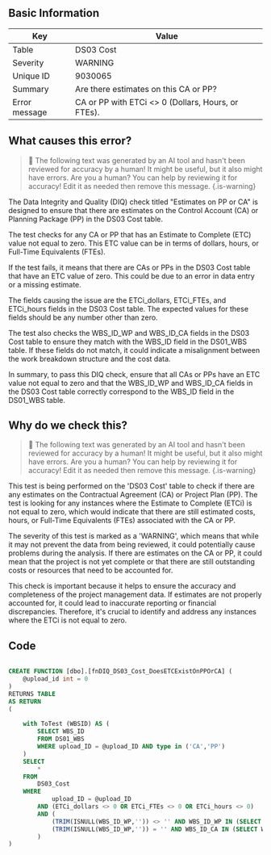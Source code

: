 ## Basic Information
| Key         | Value          |
|-------------|----------------|
| Table       | DS03 Cost |
| Severity    | WARNING |
| Unique ID   | 9030065   |
| Summary     | Are there estimates on this CA or PP? |
| Error message | CA or PP with ETCi <> 0 (Dollars, Hours, or FTEs). |

## What causes this error?

> :robot: The following text was generated by an AI tool and hasn't been reviewed for accuracy by a human! It might be useful, but it also might have errors. Are you a human? You can help by reviewing it for accuracy! Edit it as needed then remove this message.
{.is-warning}

The Data Integrity and Quality (DIQ) check titled "Estimates on PP or CA" is designed to ensure that there are estimates on the Control Account (CA) or Planning Package (PP) in the DS03 Cost table. 

The test checks for any CA or PP that has an Estimate to Complete (ETC) value not equal to zero. This ETC value can be in terms of dollars, hours, or Full-Time Equivalents (FTEs). 

If the test fails, it means that there are CAs or PPs in the DS03 Cost table that have an ETC value of zero. This could be due to an error in data entry or a missing estimate. 

The fields causing the issue are the ETCi_dollars, ETCi_FTEs, and ETCi_hours fields in the DS03 Cost table. The expected values for these fields should be any number other than zero. 

The test also checks the WBS_ID_WP and WBS_ID_CA fields in the DS03 Cost table to ensure they match with the WBS_ID field in the DS01_WBS table. If these fields do not match, it could indicate a misalignment between the work breakdown structure and the cost data. 

In summary, to pass this DIQ check, ensure that all CAs or PPs have an ETC value not equal to zero and that the WBS_ID_WP and WBS_ID_CA fields in the DS03 Cost table correctly correspond to the WBS_ID field in the DS01_WBS table.
## Why do we check this?

> :robot: The following text was generated by an AI tool and hasn't been reviewed for accuracy by a human! It might be useful, but it also might have errors. Are you a human? You can help by reviewing it for accuracy! Edit it as needed then remove this message.
{.is-warning}

This test is being performed on the 'DS03 Cost' table to check if there are any estimates on the Contractual Agreement (CA) or Project Plan (PP). The test is looking for any instances where the Estimate to Complete (ETCi) is not equal to zero, which would indicate that there are still estimated costs, hours, or Full-Time Equivalents (FTEs) associated with the CA or PP.

The severity of this test is marked as a 'WARNING', which means that while it may not prevent the data from being reviewed, it could potentially cause problems during the analysis. If there are estimates on the CA or PP, it could mean that the project is not yet complete or that there are still outstanding costs or resources that need to be accounted for.

This check is important because it helps to ensure the accuracy and completeness of the project management data. If estimates are not properly accounted for, it could lead to inaccurate reporting or financial discrepancies. Therefore, it's crucial to identify and address any instances where the ETCi is not equal to zero.
## Code

```sql

CREATE FUNCTION [dbo].[fnDIQ_DS03_Cost_DoesETCExistOnPPOrCA] (
	@upload_id int = 0
)
RETURNS TABLE
AS RETURN
(
	
	with ToTest (WBSID) AS (
		SELECT WBS_ID
		FROM DS01_WBS
		WHERE upload_ID = @upload_ID AND type in ('CA','PP')
	)
	SELECT 
		* 
	FROM 
		DS03_Cost
	WHERE
			upload_ID = @upload_ID
		AND (ETCi_dollars <> 0 OR ETCi_FTEs <> 0 OR ETCi_hours <> 0)
		AND (
			(TRIM(ISNULL(WBS_ID_WP,'')) <> '' AND WBS_ID_WP IN (SELECT WBSID FROM ToTest)) OR
			(TRIM(ISNULL(WBS_ID_WP,'')) = '' AND WBS_ID_CA IN (SELECT WBSID FROM ToTest))
		)
)
```
